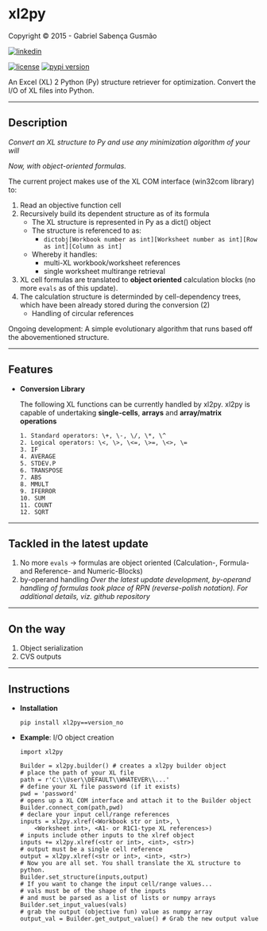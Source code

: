 **xl2py**
=========

Copyright © 2015 - Gabriel Sabença Gusmão

[![linkedin](https://static.licdn.com/scds/common/u/img/webpromo/btn_viewmy_160x25.png)](https://br.linkedin.com/pub/gabriel-saben%C3%A7a-gusm%C3%A3o/115/aa6/aa8)

[![license](https://img.shields.io/pypi/l/xl2py.svg)](./LICENSE.md)
[![pypi version](https://img.shields.io/pypi/v/xl2py.svg)](https://pypi.python.org/pypi/xl2py)

An Excel (XL) 2 Python (Py) structure retriever for optimization. Convert the I/O of XL files into Python.

----------------
**Description**
----------------

*Convert an XL structure to Py and use any minimization algorithm of your will*

*Now, with object-oriented formulas.*

The current project makes use of the XL COM interface (win32com library) to:

  1. Read an objective function cell
  2. Recursively build its dependent structure as of its formula
      * The XL structure is represented in Py as a dict() object
      * The structure is referenced to as: 
          * `dictobj[Workbook number as int][Worksheet number as int][Row as int][Column as int]`
      * Whereby it handles:
          * multi-XL workbook/worksheet references
          * single worksheet multirange retrieval
  3. XL cell formulas are translated to **object oriented** calculation blocks (no more `evals` as of this update).
  4. The calculation structure is determinded by cell-dependency trees, which have been already stored during the conversion (2)
      - Handling of circular references
  
  Ongoing development: A simple evolutionary algorithm that runs based off the abovementioned structure.

----------------
**Features**
----------------

  - **Conversion Library**

    The following XL functions can be currently handled by xl2py.
    xl2py is capable of undertaking **single-cells**, **arrays** and **array/matrix operations**

        1. Standard operators: \+, \-, \/, \*, \^
        2. Logical operators: \<, \>, \<=, \>=, \<>, \=
        3. IF
        4. AVERAGE
        5. STDEV.P
        6. TRANSPOSE
        7. ABS
        8. MMULT
        9. IFERROR
        10. SUM
        11. COUNT
        12. SQRT

----------------------------------
**Tackled in the latest update**
----------------------------------

   1. No more `evals` -> formulas are object oriented (Calculation-, Formula- and Reference- and Numeric-Blocks)
   2. by-operand handling
    *Over the latest update development, by-operand handling of formulas took place of RPN (reverse-polish notation). For additional details, viz. github repository*

----------------
**On the way**
----------------

  1. Object serialization
  2. CVS outputs

----------------
**Instructions**
----------------

  - **Installation**

       `pip install xl2py==version_no`

  - **Example**: I/O object creation
  
        import xl2py 
        
        Builder = xl2py.builder() # creates a xl2py builder object
        # place the path of your XL file 
        path = r'C:\\User\\DEFAULT\\WHATEVER\\...' 
        # define your XL file password (if it exists)
        pwd = 'password' 
        # opens up a XL COM interface and attach it to the Builder object
        Builder.connect_com(path,pwd) 
        # declare your input cell/range references
        inputs = xl2py.xlref(<Workbook str or int>, \
            <Worksheet int>, <A1- or R1C1-type XL references>)
        # inputs include other inputs to the xlref object
        inputs += xl2py.xlref(<str or int>, <int>, <str>)
        # output must be a single cell reference
        output = xl2py.xlref(<str or int>, <int>, <str>) 
        # Now you are all set. You shall translate the XL structure to python.
        Builder.set_structure(inputs,output)
        # If you want to change the input cell/range values...
        # vals must be of the shape of the inputs 
        # and must be parsed as a list of lists or numpy arrays
        Builder.set_input_values(vals) 
        # grab the output (objective fun) value as numpy array
        output_val = Builder.get_output_value() # Grab the new output value
